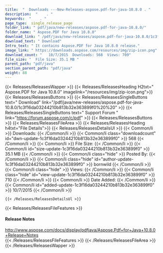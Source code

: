 ```yaml
---
title:  "  Downloads ---New-Releases-aspose.pdf-for-java-10.8.0 . " 
description:  "    . " 
keywords:  "    . " 
page_type:  single_release_page
folder_link: " pdf/java/new-releases/aspose.pdf-for-java-10.8.0/"
folder_name: " Aspose.PDF for Java 10.8.0"
download_link: " /pdf/java/new-releases/aspose.pdf-for-java-10.8.0/1c3f16da03244210b813b32e363899f0"
download_text: " Download"
Intro_text: " It contains Aspose.PDF for Java 10.8.0 release."
image_link: " https://downloads.aspose.com/resources/img/zip-icon.png"
download_count: "   10/7/2015  Downloads: 568  Views: 709"
file_size: "  File Size: 35.1 MB "
parent_path: "pdf/java"
section_parent_path: "pdf/java"
weight: 88 
---
```


{{< Releases/ReleasesWapper >}}
  {{< Releases/ReleasesHeading H2txt=" Aspose.PDF for Java 10.8.0" imagelink="/resources/img/zip-icon.png">}}
  {{< Releases/ReleasesButtons >}}
    {{< Releases/ReleasesSingleButtons text=" Download" link="/pdf/java/new-releases/aspose.pdf-for-java-10.8.0/1c3f16da03244210b813b32e363899f0%20%20" >}}
    {{< Releases/ReleasesSingleButtons text=" Support Forum " link="https://forum.aspose.com/c/pdf" >}}
  {{< Releases/ReleasesButtons >}}
  {{< Releases/ReleasesFileArea >}}
    {{< Releases/ReleasesHeading h4txt="File Details">}}
    {{< Releases/ReleasesDetailsUl >}}
            {{< Common/li  >}} Downloads: {{< /Common/li >}} 
      {{< Common/li class="downloadcount" id="dwn-update-1c3f16da03244210b813b32e363899f0" >}} 568 {{< /Common/li >}} 
      {{< Common/li  >}} File Size: {{< /Common/li >}} 
      {{< Common/li id="size-update-1c3f16da03244210b813b32e363899f0" >}} 35.1 MB {{< /Common/li >}} 
      {{< Common/li  class="hide" >}} Posted By: {{< /Common/li >}} 
      {{< Common/li class="hide" id="author-update-1c3f16da03244210b813b32e363899f0" >}} bornwild {{< /Common/li >}} 
      {{< Common/li class="hide"  >}} Views: {{< /Common/li >}} 
      {{< Common/li class="hide" id="view-update-1c3f16da03244210b813b32e363899f0" >}} 710 {{< /Common/li >}} 
      {{< Common/li  >}} Date Added: {{< /Common/li >}} 
      {{< Common/li id="added-update-1c3f16da03244210b813b32e363899f0" >}} 10/7/2015 {{< /Common/li >}} 

    {{< /Releases/ReleasesDetailsUl >}}

  {{< Releases/ReleasesFileFeatures >}}
      <h4>Release Notes</h4><div><a href="http://www.aspose.com/docs/display/pdfjava/Aspose.Pdf+for+Java+10.8.0+Release+Notes">http://www.aspose.com/docs/display/pdfjava/Aspose.Pdf+for+Java+10.8.0+Release+Notes</a></div>
  {{< /Releases/ReleasesFileFeatures >}}
 {{< /Releases/ReleasesFileArea >}}
{{< /Releases/ReleasesWapper >}}


